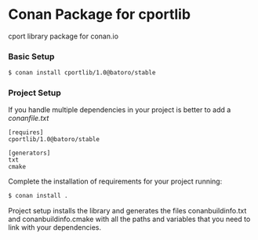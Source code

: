 # Conan Package for cportlib
cport library package for conan.io

### Basic Setup

```sh
$ conan install cportlib/1.0@batoro/stable
```

### Project Setup
If you handle multiple dependencies in your project is better to add a *conanfile.txt*

```
[requires]
cportlib/1.0@batoro/stable

[generators]
txt
cmake
```

Complete the installation of requirements for your project running:

```sh
$ conan install .
```

Project setup installs the library and generates the files conanbuildinfo.txt and conanbuildinfo.cmake with all the paths and variables that you need to link with your dependencies.
